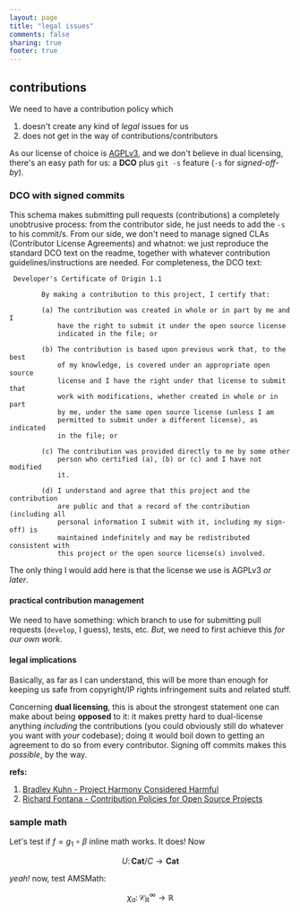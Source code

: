 ```yaml
---
layout: page
title: "legal issues"
comments: false
sharing: true
footer: true
---
```


## contributions ##

We need to have a contribution policy which 

1. doesn't create any kind of _legal_ issues for us
2. does not get in the way of contributions/contributors

As our license of choice is [AGPLv3](http://www.gnu.org/licenses/agpl-3.0.html), and we don't believe in dual licensing, there's an easy path for us: a **DCO** plus `git -s` feature (`-s` for _signed-off-by_). 

### DCO with signed commits ###

This schema makes submitting pull requests (contributions) a completely unobtrusive process: from the contributor side, he just needs to add the `-s` to his commit/s. From our side, we don't need to manage signed CLAs (Contributor License Agreements) and whatnot: we just reproduce the standard DCO text on the readme, together with whatever contribution guidelines/instructions are needed. For completeness, the DCO text:

```
 Developer's Certificate of Origin 1.1

        By making a contribution to this project, I certify that:

        (a) The contribution was created in whole or in part by me and I
            have the right to submit it under the open source license
            indicated in the file; or

        (b) The contribution is based upon previous work that, to the best
            of my knowledge, is covered under an appropriate open source
            license and I have the right under that license to submit that
            work with modifications, whether created in whole or in part
            by me, under the same open source license (unless I am
            permitted to submit under a different license), as indicated
            in the file; or

        (c) The contribution was provided directly to me by some other
            person who certified (a), (b) or (c) and I have not modified
            it.

        (d) I understand and agree that this project and the contribution
            are public and that a record of the contribution (including all
            personal information I submit with it, including my sign-off) is
            maintained indefinitely and may be redistributed consistent with
            this project or the open source license(s) involved.

```

The only thing I would add here is that the license we use is AGPLv3 _or later_.

#### practical contribution management ####

We need to have something: which branch to use for submitting pull requests (`develop`, I guess), tests, etc. _But_, we need to first achieve this _for our own work_.

#### legal implications ####

Basically, as far as I can understand, this will be more than enough for keeping us safe from copyright/IP rights infringement suits and related stuff. 

Concerning **dual licensing**, this is about the strongest statement one can make about being **opposed** to it: it makes pretty hard to dual-license anything _including_ the contributions (you could obviously still do whatever you want with _your_ codebase); doing it would boil down to getting an agreement to do so from every contributor. Signing off commits makes this _possible_, by the way.

**refs:**

1. [Bradley Kuhn - Project Harmony Considered Harmful](http://ebb.org/bkuhn/blog/2011/07/07/harmony-harmful.html)
2. [Richard Fontana - Contribution Policies for Open Source Projects](http://ref.fedorapeople.org/fontana-linuxcon.html)

### sample math ###

Let's test if $f = g_1 \circ \beta$ inline math works. It does! Now

$$
U \colon \mathbf{Cat} / C \to \mathbf{Cat}
$$

_yeah!_ now, test AMSMath:

$$
\chi_a \colon \mathcal{C}^{\infty}_{\mathbb{R}} \to \mathbb{R}
$$




